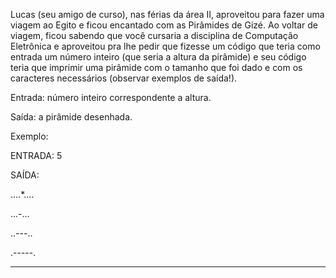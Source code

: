 Lucas (seu amigo de curso), nas férias da área II, aproveitou para fazer uma viagem ao Egito e ficou encantado com as Pirâmides de Gizé. Ao voltar de viagem, ficou sabendo que você cursaria a disciplina de Computação Eletrônica e aproveitou pra lhe pedir que fizesse um código que teria como entrada um número inteiro (que seria a altura da pirâmide) e seu código teria que imprimir uma pirâmide com o tamanho que foi dado e com os caracteres necessários (observar exemplos de saída!).

Entrada: número inteiro correspondente a altura.

Saída: a pirâmide desenhada.

Exemplo:

ENTRADA: 5

SAÍDA:

....*....

...-...

..---..

.-----.

-------
